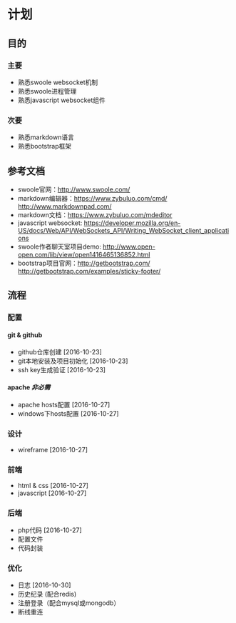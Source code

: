# 计划

## 目的

### 主要

* 熟悉swoole websocket机制
* 熟悉swoole进程管理
* 熟悉javascript websocket组件

### 次要

* 熟悉markdown语言
* 熟悉bootstrap框架

## 参考文档

* swoole官网：http://www.swoole.com/
* markdown编辑器：https://www.zybuluo.com/cmd/ http://www.markdownpad.com/
* markdown文档：https://www.zybuluo.com/mdeditor
* javascript websocket: https://developer.mozilla.org/en-US/docs/Web/API/WebSockets_API/Writing_WebSocket_client_applications
* swoole作者聊天室项目demo: http://www.open-open.com/lib/view/open1416465136852.html
* bootstrap项目官网：http://getbootstrap.com/ http://getbootstrap.com/examples/sticky-footer/

## 流程

### 配置

#### git & github

* github仓库创建 [2016-10-23]
* git本地安装及项目初始化 [2016-10-23]
* ssh key生成验证 [2016-10-23]

#### apache *非必需*

* apache hosts配置 [2016-10-27]
* windows下hosts配置 [2016-10-27]

### 设计

* wireframe [2016-10-27]

### 前端

* html & css [2016-10-27]
* javascript [2016-10-27]

### 后端

* php代码 [2016-10-27]
* 配置文件
* 代码封装

### 优化

* 日志 [2016-10-30]
* 历史纪录 (配合redis)
* 注册登录（配合mysql或mongodb）
* 断线重连